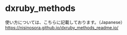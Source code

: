 # dxruby_methods
使い方については、こちらに記載しております。（Japanese）
https://nisinosora.github.io/dxruby_methods_readme.io/
